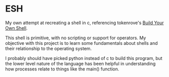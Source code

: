 # ESH

My own attempt at recreating a shell in c, referencing tokenrove's [Build Your Own Shell](https://github.com/tokenrove/build-your-own-shell).

This shell is primitive, with no scripting or support for operators. My objective with this project is to learn some fundamentals about shells and their relationship to the operating system.

I probably should have picked python instead of c to build this program, but the lower level nature of the language has been helpful in understanding how processes relate to things like the main() function.


